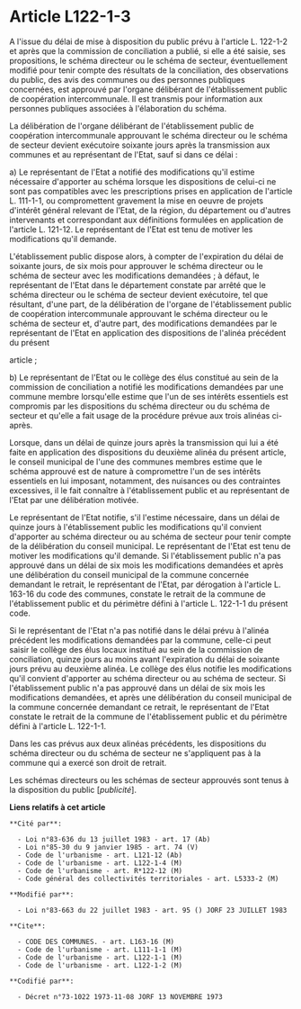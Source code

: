 # Article L122-1-3

A l'issue du délai de mise à disposition du public prévu à l'article L. 122-1-2 et après que la commission de conciliation a
publié, si elle a été saisie, ses propositions, le schéma directeur ou le schéma de secteur, éventuellement modifié pour
tenir compte des résultats de la conciliation, des observations du public, des avis des communes ou des personnes publiques
concernées, est approuvé par l'organe délibérant de l'établissement public de coopération intercommunale. Il est transmis
pour information aux personnes publiques associées à l'élaboration du schéma.

La délibération de l'organe délibérant de l'établissement public de coopération intercommunale approuvant le schéma directeur
ou le schéma de secteur devient exécutoire soixante jours après la transmission aux communes et au représentant de l'Etat,
sauf si dans ce délai :

a) Le représentant de l'Etat a notifié des modifications qu'il estime nécessaire d'apporter au schéma lorsque les
dispositions de celui-ci ne sont pas compatibles avec les prescriptions prises en application de l'article L. 111-1-1, ou
compromettent gravement la mise en oeuvre de projets d'intérêt général relevant de l'Etat, de la région, du département ou
d'autres intervenants et correspondant aux définitions formulées en application de l'article L. 121-12. Le représentant de
l'Etat est tenu de motiver les modifications qu'il demande.

L'établissement public dispose alors, à compter de l'expiration du délai de soixante jours, de six mois pour approuver le
schéma directeur ou le schéma de secteur avec les modifications demandées ; à défaut, le représentant de l'Etat dans le
département constate par arrêté que le schéma directeur ou le schéma de secteur devient exécutoire, tel que résultant, d'une
part, de la délibération de l'organe de l'établissement public de coopération intercommunale approuvant le schéma directeur
ou le schéma de secteur et, d'autre part, des modifications demandées par le représentant de l'Etat en application des
dispositions de l'alinéa précédent du présent

article ;

b) Le représentant de l'Etat ou le collège des élus constitué au sein de la commission de conciliation a notifié les
modifications demandées par une commune membre lorsqu'elle estime que l'un de ses intérêts essentiels est compromis par les
dispositions du schéma directeur ou du schéma de secteur et qu'elle a fait usage de la procédure prévue aux trois alinéas ci-
après.

Lorsque, dans un délai de quinze jours après la transmission qui lui a été faite en application des dispositions du deuxième
alinéa du présent article, le conseil municipal de l'une des communes membres estime que le schéma approuvé est de nature à
compromettre l'un de ses intérêts essentiels en lui imposant, notamment, des nuisances ou des contraintes excessives, il le
fait connaître à l'établissement public et au représentant de l'Etat par une délibération motivée.

Le représentant de l'Etat notifie, s'il l'estime nécessaire, dans un délai de quinze jours à l'établissement public les
modifications qu'il convient d'apporter au schéma directeur ou au schéma de secteur pour tenir compte de la délibération du
conseil municipal. Le représentant de l'Etat est tenu de motiver les modifications qu'il demande. Si l'établissement public
n'a pas approuvé dans un délai de six mois les modifications demandées et après une délibération du conseil municipal de la
commune concernée demandant le retrait, le représentant de l'Etat, par dérogation à l'article L. 163-16 du code des communes,
constate le retrait de la commune de l'établissement public et du périmètre défini à l'article L. 122-1-1 du présent code.

Si le représentant de l'Etat n'a pas notifié dans le délai prévu à l'alinéa précédent les modifications demandées par la
commune, celle-ci peut saisir le collège des élus locaux institué au sein de la commission de conciliation, quinze jours au
moins avant l'expiration du délai de soixante jours prévu au deuxième alinéa. Le collège des élus notifie les modifications
qu'il convient d'apporter au schéma directeur ou au schéma de secteur. Si l'établissement public n'a pas approuvé dans un
délai de six mois les modifications demandées, et après une délibération du conseil municipal de la commune concernée
demandant ce retrait, le représentant de l'Etat constate le retrait de la commune de l'établissement public et du périmètre
défini à l'article L. 122-1-1.

Dans les cas prévus aux deux alinéas précédents, les dispositions du schéma directeur ou du schéma de secteur ne s'appliquent
pas à la commune qui a exercé son droit de retrait.

Les schémas directeurs ou les schémas de secteur approuvés sont tenus à la disposition du public [*publicité*].

**Liens relatifs à cet article**

	**Cité par**:

	  - Loi n°83-636 du 13 juillet 1983 - art. 17 (Ab)
	  - Loi n°85-30 du 9 janvier 1985 - art. 74 (V)
	  - Code de l'urbanisme - art. L121-12 (Ab)
	  - Code de l'urbanisme - art. L122-1-4 (M)
	  - Code de l'urbanisme - art. R*122-12 (M)
	  - Code général des collectivités territoriales - art. L5333-2 (M)

	**Modifié par**:

	  - Loi n°83-663 du 22 juillet 1983 - art. 95 () JORF 23 JUILLET 1983

	**Cite**:

	  - CODE DES COMMUNES. - art. L163-16 (M)
	  - Code de l'urbanisme - art. L111-1-1 (M)
	  - Code de l'urbanisme - art. L122-1-1 (M)
	  - Code de l'urbanisme - art. L122-1-2 (M)

	**Codifié par**:

	  - Décret n°73-1022 1973-11-08 JORF 13 NOVEMBRE 1973
